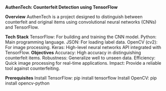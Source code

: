 **AuthenTech: Counterfeit Detection using TensorFlow**

**Overview**
AuthenTech is a project designed to distinguish between counterfeit and original items using convolutional neural networks (CNNs) and TensorFlow.

**Tech Stack**
TensorFlow: For building and training the CNN model.
Python: Main programming language.
JSON: For loading label data.
OpenCV (cv2): For image processing.
Keras: High-level neural networks API integrated with TensorFlow.
**Objectives**
Accuracy: High accuracy in distinguishing counterfeit items.
Robustness: Generalize well to unseen data.
Efficiency: Quick image processing for real-time applications.
Impact: Provide a reliable tool against counterfeiting.

**Prerequisites**
Install TensorFlow: pip install tensorflow
Install OpenCV: pip install opencv-python
